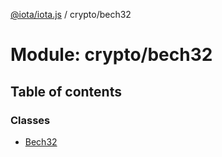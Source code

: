 [@iota/iota.js](../README.md) / crypto/bech32

# Module: crypto/bech32

## Table of contents

### Classes

- [Bech32](../classes/crypto_bech32.bech32.md)
